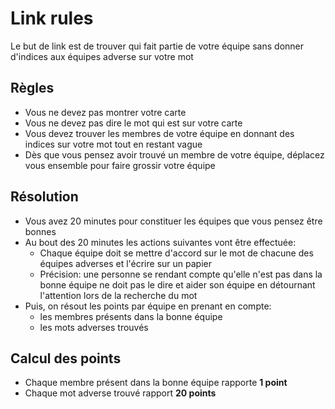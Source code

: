 # Link rules

Le but de link est de trouver qui fait partie de votre équipe sans donner d'indices aux équipes adverse sur votre mot

## Règles

* Vous ne devez pas montrer votre carte
* Vous ne devez pas dire le mot qui est sur votre carte
* Vous devez trouver les membres de votre équipe en donnant des indices sur votre mot tout en restant vague
* Dès que vous pensez avoir trouvé un membre de votre équipe, déplacez vous ensemble pour faire grossir votre équipe

## Résolution

* Vous avez 20 minutes pour constituer les équipes que vous pensez être bonnes
* Au bout des 20 minutes les actions suivantes vont être effectuée:
  * Chaque équipe doit se mettre d'accord sur le mot de chacune des équipes adverses et l'écrire sur un papier
  * Précision: une personne se rendant compte qu'elle n'est pas dans la bonne équipe ne doit pas le dire et aider son équipe en détournant l'attention lors de la recherche du mot
* Puis, on résout les points par équipe en prenant en compte:
  * les membres présents dans la bonne équipe
  * les mots adverses trouvés


## Calcul des points

* Chaque membre présent dans la bonne équipe rapporte **1 point**
* Chaque mot adverse trouvé rapport **20 points**
